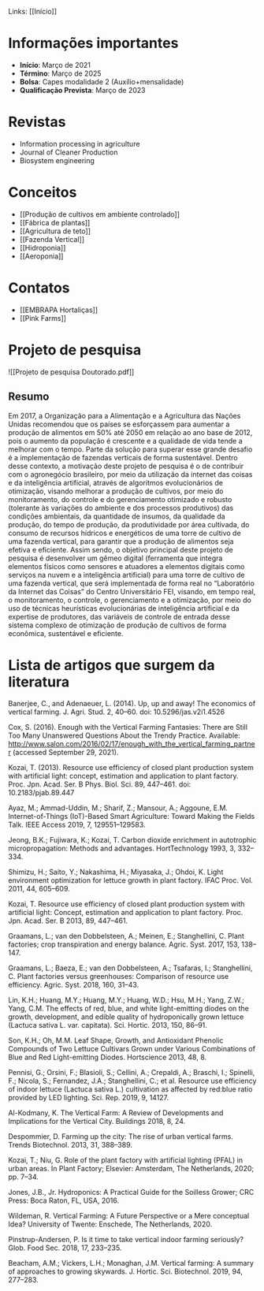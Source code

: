 ---
---

Links: [[Início]]

# Informações importantes

- **Início**: Março de 2021
- **Término**: Março de 2025
- **Bolsa**: Capes modalidade 2 (Auxílio+mensalidade)
- **Qualificação Prevista**: Março de 2023

# Revistas

- Information processing in agriculture
- Journal of Cleaner Production
- Biosystem engineering

# Conceitos

- [[Produção de cultivos em ambiente controlado]]
- [[Fábrica de plantas]]
- [[Agricultura de teto]]
- [[Fazenda Vertical]]
- [[Hidroponia]]
- [[Aeroponia]]

# Contatos

- [[EMBRAPA Hortaliças]]
- [[Pink Farms]]

# Projeto de pesquisa

![[Projeto de pesquisa Doutorado.pdf]]

## Resumo

Em 2017, a Organização para a Alimentação e a Agricultura das Nações Unidas recomendou que os países se esforçassem para aumentar a produção de alimentos em 50% até 2050 em relação ao ano base de 2012, pois o aumento da população é crescente e a qualidade de vida tende a melhorar com o tempo. Parte da solução para superar esse grande desafio é a implementação de fazendas verticais de forma sustentável. Dentro desse contexto, a motivação deste projeto de pesquisa é o de contribuir com o agronegócio brasileiro, por meio da utilização da internet das coisas e da inteligência artificial, através de algoritmos evolucionários de otimização, visando melhorar a produção de cultivos, por meio do monitoramento, do controle e do gerenciamento otimizado e robusto (tolerante às variações do ambiente e dos processos produtivos) das condições ambientais, da quantidade de insumos, da qualidade da produção, do tempo de produção, da produtividade por área cultivada, do consumo de recursos hídricos e energéticos de uma torre de cultivo de uma fazenda vertical, para garantir que a produção de alimentos seja efetiva e eficiente. Assim sendo, o objetivo principal deste projeto de pesquisa é desenvolver um gêmeo digital (ferramenta que integra elementos físicos como sensores e atuadores a elementos digitais como serviços na nuvem e a inteligência artificial) para uma torre de cultivo de uma fazenda vertical, que será implementada de forma real no “Laboratório da Internet das Coisas” do Centro Universitário FEI, visando, em tempo real, o monitoramento, o controle, o gerenciamento e a otimização, por meio do uso de técnicas heurísticas evolucionárias de inteligência artificial e da expertise de produtores, das variáveis de controle de entrada desse sistema complexo de otimização de produção de cultivos de forma econômica, sustentável e eficiente.

# Lista de artigos que surgem da literatura

Banerjee, C., and Adenaeuer, L. (2014). Up, up and away! The economics of vertical farming. J. Agri. Stud. 2, 40–60. doi: 10.5296/jas.v2i1.4526 

Cox, S. (2016). Enough with the Vertical Farming Fantasies: There are Still Too Many Unanswered Questions About the Trendy Practice. Available: http://www.salon.com/2016/02/17/enough_with_the_vertical_farming_partner (accessed September 29, 2021). 

Kozai, T. (2013). Resource use efficiency of closed plant production system with artificial light: concept, estimation and application to plant factory. Proc. Jpn. Acad. Ser. B Phys. Biol. Sci. 89, 447–461. doi: 10.2183/pjab.89.447 

Ayaz, M.; Ammad-Uddin, M.; Sharif, Z.; Mansour, A.; Aggoune, E.M. Internet-of-Things (IoT)-Based Smart Agriculture: Toward Making the Fields Talk. IEEE Access 2019, 7, 129551–129583.

Jeong, B.K.; Fujiwara, K.; Kozai, T. Carbon dioxide enrichment in autotrophic micropropagation: Methods and advantages. HortTechnology 1993, 3, 332–334. 

Shimizu, H.; Saito, Y.; Nakashima, H.; Miyasaka, J.; Ohdoi, K. Light environment optimization for lettuce growth in plant factory. IFAC Proc. Vol. 2011, 44, 605–609. 

Kozai, T. Resource use efficiency of closed plant production system with artificial light: Concept, estimation and application to plant factory. Proc. Jpn. Acad. Ser. B 2013, 89, 447–461. 

Graamans, L.; van den Dobbelsteen, A.; Meinen, E.; Stanghellini, C. Plant factories; crop transpiration and energy balance. Agric. Syst. 2017, 153, 138–147. 

Graamans, L.; Baeza, E.; van den Dobbelsteen, A.; Tsafaras, I.; Stanghellini, C. Plant factories versus greenhouses: Comparison of resource use efficiency. Agric. Syst. 2018, 160, 31–43. 

Lin, K.H.; Huang, M.Y.; Huang, M.Y.; Huang, W.D.; Hsu, M.H.; Yang, Z.W.; Yang, C.M. The effects of red, blue, and white light-emitting diodes on the growth, development, and edible quality of hydroponically grown lettuce (Lactuca sativa L. var. capitata). Sci. Hortic. 2013, 150, 86–91. 

Son, K.H.; Oh, M.M. Leaf Shape, Growth, and Antioxidant Phenolic Compounds of Two Lettuce Cultivars Grown under Various Combinations of Blue and Red Light-emitting Diodes. Hortscience 2013, 48, 8. 

Pennisi, G.; Orsini, F.; Blasioli, S.; Cellini, A.; Crepaldi, A.; Braschi, I.; Spinelli, F.; Nicola, S.; Fernandez, J.A.; Stanghellini, C.; et al. Resource use efficiency of indoor lettuce (Lactuca sativa L.) cultivation as affected by red:blue ratio provided by LED lighting. Sci. Rep. 2019, 9, 14127.  

Al-Kodmany, K. The Vertical Farm: A Review of Developments and Implications for the Vertical City. Buildings 2018, 8, 24. 

Despommier, D. Farming up the city: The rise of urban vertical farms. Trends Biotechnol. 2013, 31, 388–389. 

Kozai, T.; Niu, G. Role of the plant factory with artificial lighting (PFAL) in urban areas. In Plant Factory; Elsevier: Amsterdam, The Netherlands, 2020; pp. 7–34.

Jones, J.B., Jr. Hydroponics: A Practical Guide for the Soilless Grower; CRC Press: Boca Raton, FL, USA, 2016.

Wildeman, R. Vertical Farming: A Future Perspective or a Mere conceptual Idea? University of Twente: Enschede, The Netherlands, 2020.

Pinstrup-Andersen, P. Is it time to take vertical indoor farming seriously? Glob. Food Sec. 2018, 17, 233–235. 

Beacham, A.M.; Vickers, L.H.; Monaghan, J.M. Vertical farming: A summary of approaches to growing skywards. J. Hortic. Sci. Biotechnol. 2019, 94, 277–283. 